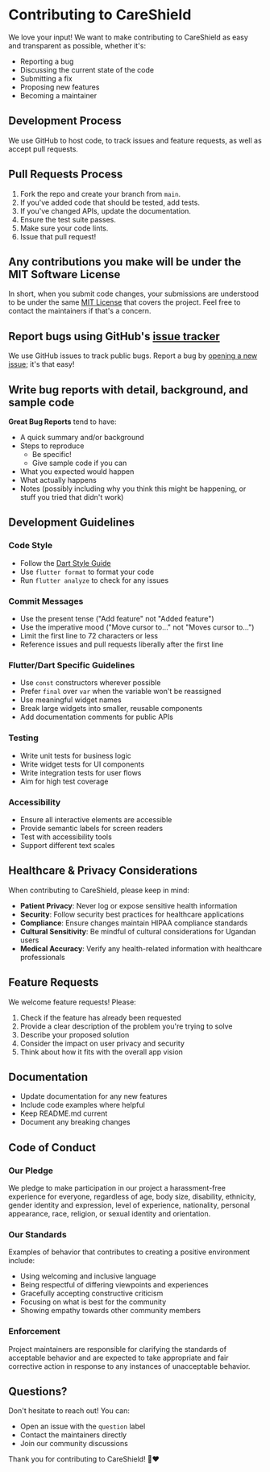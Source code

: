 # Contributing to CareShield

We love your input! We want to make contributing to CareShield as easy and transparent as possible, whether it's:

- Reporting a bug
- Discussing the current state of the code
- Submitting a fix
- Proposing new features
- Becoming a maintainer

## Development Process

We use GitHub to host code, to track issues and feature requests, as well as accept pull requests.

## Pull Requests Process

1. Fork the repo and create your branch from `main`.
2. If you've added code that should be tested, add tests.
3. If you've changed APIs, update the documentation.
4. Ensure the test suite passes.
5. Make sure your code lints.
6. Issue that pull request!

## Any contributions you make will be under the MIT Software License

In short, when you submit code changes, your submissions are understood to be under the same [MIT License](http://choosealicense.com/licenses/mit/) that covers the project. Feel free to contact the maintainers if that's a concern.

## Report bugs using GitHub's [issue tracker](https://github.com/your-username/care_shield/issues)

We use GitHub issues to track public bugs. Report a bug by [opening a new issue](https://github.com/your-username/care_shield/issues/new); it's that easy!

## Write bug reports with detail, background, and sample code

**Great Bug Reports** tend to have:

- A quick summary and/or background
- Steps to reproduce
  - Be specific!
  - Give sample code if you can
- What you expected would happen
- What actually happens
- Notes (possibly including why you think this might be happening, or stuff you tried that didn't work)

## Development Guidelines

### Code Style

- Follow the [Dart Style Guide](https://dart.dev/guides/language/effective-dart/style)
- Use `flutter format` to format your code
- Run `flutter analyze` to check for any issues

### Commit Messages

- Use the present tense ("Add feature" not "Added feature")
- Use the imperative mood ("Move cursor to..." not "Moves cursor to...")
- Limit the first line to 72 characters or less
- Reference issues and pull requests liberally after the first line

### Flutter/Dart Specific Guidelines

- Use `const` constructors wherever possible
- Prefer `final` over `var` when the variable won't be reassigned
- Use meaningful widget names
- Break large widgets into smaller, reusable components
- Add documentation comments for public APIs

### Testing

- Write unit tests for business logic
- Write widget tests for UI components
- Write integration tests for user flows
- Aim for high test coverage

### Accessibility

- Ensure all interactive elements are accessible
- Provide semantic labels for screen readers
- Test with accessibility tools
- Support different text scales

## Healthcare & Privacy Considerations

When contributing to CareShield, please keep in mind:

- **Patient Privacy**: Never log or expose sensitive health information
- **Security**: Follow security best practices for healthcare applications
- **Compliance**: Ensure changes maintain HIPAA compliance standards
- **Cultural Sensitivity**: Be mindful of cultural considerations for Ugandan users
- **Medical Accuracy**: Verify any health-related information with healthcare professionals

## Feature Requests

We welcome feature requests! Please:

1. Check if the feature has already been requested
2. Provide a clear description of the problem you're trying to solve
3. Describe your proposed solution
4. Consider the impact on user privacy and security
5. Think about how it fits with the overall app vision

## Documentation

- Update documentation for any new features
- Include code examples where helpful
- Keep README.md current
- Document any breaking changes

## Code of Conduct

### Our Pledge

We pledge to make participation in our project a harassment-free experience for everyone, regardless of age, body size, disability, ethnicity, gender identity and expression, level of experience, nationality, personal appearance, race, religion, or sexual identity and orientation.

### Our Standards

Examples of behavior that contributes to creating a positive environment include:

- Using welcoming and inclusive language
- Being respectful of differing viewpoints and experiences
- Gracefully accepting constructive criticism
- Focusing on what is best for the community
- Showing empathy towards other community members

### Enforcement

Project maintainers are responsible for clarifying the standards of acceptable behavior and are expected to take appropriate and fair corrective action in response to any instances of unacceptable behavior.

## Questions?

Don't hesitate to reach out! You can:

- Open an issue with the `question` label
- Contact the maintainers directly
- Join our community discussions

Thank you for contributing to CareShield! 🏥❤️
